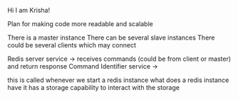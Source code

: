 Hi I am Krisha!

Plan for making code more readable and scalable

There is a master instance
There can be several slave instances
There could be several clients which may connect


Redis server service -> receives commands (could be from client or master) and return response
Command Identifier service ->



this is called whenever we start a redis instance
what does a redis instance have
it has a storage
capability to interact with the storage
